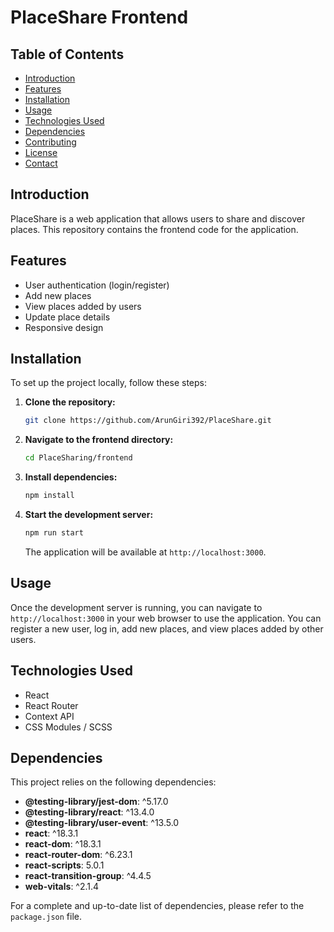 # PlaceShare Frontend

## Table of Contents

- [Introduction](#introduction)
- [Features](#features)
- [Installation](#installation)
- [Usage](#usage)
- [Technologies Used](#technologies-used)
- [Dependencies](#dependencies)
- [Contributing](#contributing)
- [License](#license)
- [Contact](#contact)

## Introduction

PlaceShare is a web application that allows users to share and discover places. This repository contains the frontend code for the application.

## Features

- User authentication (login/register)
- Add new places
- View places added by users
- Update place details
- Responsive design


## Installation

To set up the project locally, follow these steps:

1. **Clone the repository:**

    ```bash
    git clone https://github.com/ArunGiri392/PlaceShare.git
    ```

2. **Navigate to the frontend directory:**

    ```bash
    cd PlaceSharing/frontend
    ```

3. **Install dependencies:**

    ```bash
    npm install
    ```

4. **Start the development server:**

    ```bash
    npm run start
    ```

    The application will be available at `http://localhost:3000`.

## Usage

Once the development server is running, you can navigate to `http://localhost:3000` in your web browser to use the application. You can register a new user, log in, add new places, and view places added by other users.


## Technologies Used

- React
- React Router
- Context API
- CSS Modules / SCSS

## Dependencies

This project relies on the following dependencies:

- **@testing-library/jest-dom**: ^5.17.0
- **@testing-library/react**: ^13.4.0
- **@testing-library/user-event**: ^13.5.0
- **react**: ^18.3.1
- **react-dom**: ^18.3.1
- **react-router-dom**: ^6.23.1
- **react-scripts**: 5.0.1
- **react-transition-group**: ^4.4.5
- **web-vitals**: ^2.1.4

For a complete and up-to-date list of dependencies, please refer to the `package.json` file.
